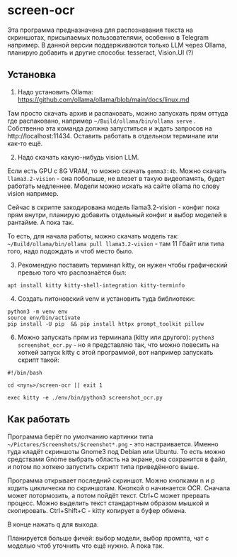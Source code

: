 # screen-ocr

Эта программа предназначена для распознавания текста на скриншотах, присылаемых пользователями, особенно в Telegram например.
В данной версии поддерживаются только LLM через Ollama, планирую добавить и другие способы: tesseract, Vision.UI (?)


## Установка

1. Надо установить Ollama: https://github.com/ollama/ollama/blob/main/docs/linux.md

Там просто скачать архив и распаковать, можно запускать прям оттуда где распаковано, например `~/Build/ollama/bin/ollama serve` . 
Собственно эта команда должна запуститься и ждать запросов на http://localhost:11434. Оставить работать в отдельном терминале или как-то ещё.

2. Надо скачать какую-нибудь vision LLM.

Если есть GPU c 8G VRAM, то можно скачать `gemma3:4b`. Можно скачать `llama3.2-vision` - она побольше, не влезет в такую видеопамять, будет работать медленнее.
Модели можно искать на сайте ollama по слову vision например.

Сейчас в скрипте закодирована модель llama3.2-vision - конфиг пока прям внутри, планирую добавить отдельный конфиг и выбор моделей в рантайме. А пока так.

То есть, для начала работы, можно скачать модель так: `~/Build/ollama/bin/ollama pull llama3.2-vision` - там 11 Гбайт или типа того, надо подождать и чтоб место было.

3. Рекомендую поставить терминал kitty, он нужен чтобы графический превью того что распознаётся был:
```
apt install kitty kitty-shell-integration kitty-terminfo
```

4. Создать питоновский venv и установить туда библиотеки:
```
python3 -m venv env
source env/bin/activate
pip install -U pip  && pip install httpx prompt_toolkit pillow
```

6. Можно запускать прям из терминала (kitty или другого): `python3 screenshot_ocr.py` - но я представляю так, что можно повесить на хоткей запуск 
kitty с этой программой, вот например запускать скрипт такой:
```
#!/bin/bash

cd <путь>/screen-ocr || exit 1

exec kitty -e ./env/bin/python3 screenshot_ocr.py
```

## Как работать

Программа берёт по умолчанию картинки типа `~/Pictures/Screenshots/Screenshot*.png` - это настраивается. Именно туда кладёт скриншоты Gnome3 под Debian или Ubuntu. То есть можно средствами Gnome выбрать область на экране, она сохранится в файл, и потом по хоткею запустить скрипт типа приведённого выше.

Программа открывает последний скриншот. Moжно кнопками n и p ходить циклически по скриншотам. Кнопкой o начинается OCR. Сначала может потормозить, а потом пойдёт текст. Ctrl+C может прервать процесс. Можно выделить текст стандартным образом мышкой и скопировать. Ctrl+Shift+C - kitty копирует в буфер обмена.

В конце нажать q для выхода.

Планируется больше фичей: выбор модели, выбор промпта, чат с моделью чтоб уточнить что ещё нужно. А пока так.
